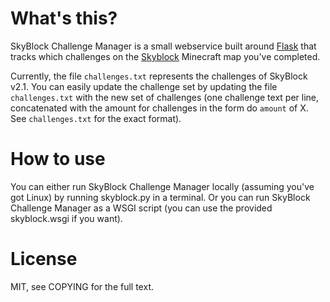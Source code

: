 What's this?
============

SkyBlock Challenge Manager is a small webservice built around
[Flask](http://flask.pocoo.org/) that tracks which challenges on the
[Skyblock](http://www.minecraftforum.net/topic/600254-surv-skyblock/) Minecraft
map you've completed.

Currently, the file `challenges.txt` represents the challenges of SkyBlock v2.1.
You can easily update the challenge set by updating the file `challenges.txt`
with the new set of challenges (one challenge text per line, concatenated with
the amount for challenges in the form do `amount` of X. See `challenges.txt`
for the exact format).

How to use
==========

You can either run SkyBlock Challenge Manager locally (assuming you've got
Linux) by running skyblock.py in a terminal. Or you can run SkyBlock Challenge
Manager as a WSGI script (you can use the provided skyblock.wsgi if you want).

License
=======

MIT, see COPYING for the full text.
